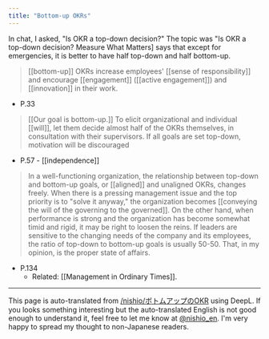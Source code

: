 ```yaml
---
title: "Bottom-up OKRs"
---
```


In chat, I asked, "Is OKR a top-down decision?" The topic was "Is OKR a top-down decision?
Measure What Matters] says that except for emergencies, it is better to have half top-down and half bottom-up.

>  [[bottom-up]] OKRs increase employees' [[sense of responsibility]] and encourage [[engagement]] ([[active engagement]]) and [[innovation]] in their work.
- P.33
>  [[Our goal is bottom-up.]]
>  To elicit organizational and individual [[will]], let them decide almost half of the OKRs themselves, in consultation with their supervisors. If all goals are set top-down, motivation will be discouraged
- P.57
        - [[independence]]
> In a well-functioning organization, the relationship between top-down and bottom-up goals, or [[aligned]] and unaligned OKRs, changes freely. When there is a pressing management issue and the top priority is to "solve it anyway," the organization becomes [[conveying the will of the governing to the governed]]. On the other hand, when performance is strong and the organization has become somewhat timid and rigid, it may be right to loosen the reins. If leaders are sensitive to the changing needs of the company and its employees, the ratio of top-down to bottom-up goals is usually 50-50. That, in my opinion, is the proper state of affairs.
- P.134
    - Related: [[Management in Ordinary Times]].


---
This page is auto-translated from [/nishio/ボトムアップのOKR](https://scrapbox.io/nishio/ボトムアップのOKR) using DeepL. If you looks something interesting but the auto-translated English is not good enough to understand it, feel free to let me know at [@nishio_en](https://twitter.com/nishio_en). I'm very happy to spread my thought to non-Japanese readers.